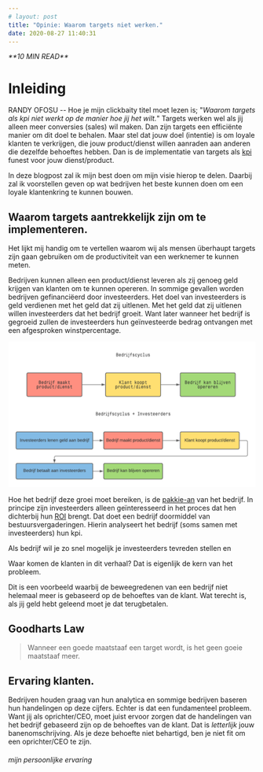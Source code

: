 ```yaml
---
# layout: post
title: "Opinie: Waarom targets niet werken."
date: 2020-08-27 11:40:31
---
```


<link rel="stylesheet" href="https://cdnjs.cloudflare.com/ajax/libs/font-awesome/4.7.0/css/font-awesome.min.css">
<i class="fa fa-clock-o" aria-hidden="true" style="fontsize:20px"> **10 MIN READ**</i>

# Inleiding

RANDY OFOSU -- Hoe je mijn clickbaity titel moet lezen is; "*Waarom targets als kpi niet werkt op de manier hoe jij het wilt.*" Targets werken wel als jij alleen meer conversies (sales) wil maken. Dan zijn targets een efficiënte manier om dit doel te behalen. Maar stel dat jouw doel (intentie) is om loyale klanten te verkrijgen, die jouw product/dienst willen aanraden aan anderen die dezelfde behoeftes hebben. Dan is de implementatie van targets als <a href="https://www.marketingtermen.nl/begrip/key-performance-indicator" target="_blank">kpi</a> funest voor jouw dienst/product.

In deze blogpost zal ik mijn best doen om mijn visie hierop te delen. Daarbij zal ik voorstellen geven op wat bedrijven het beste kunnen doen om een loyale klantenkring te kunnen bouwen. 

## Waarom targets aantrekkelijk zijn om te implementeren.

Het lijkt mij handig om te vertellen waarom wij als mensen überhaupt targets zijn gaan gebruiken om de productiviteit van een werknemer te kunnen meten. 

Bedrijven kunnen alleen een product/dienst leveren als zij genoeg geld krijgen van klanten om te kunnen opereren. In sommige gevallen worden bedrijven gefinanciëerd door investeerders. Het doel van investeerders is geld verdienen met het geld dat zij uitlenen. Met het geld dat zij uitlenen willen investeerders dat het bedrijf groeit. Want later wanneer het bedrijf is gegroeid zullen de investeerders hun geïnvesteerde bedrag ontvangen met een afgesproken winstpercentage. 

<img src="/assets/img/bedrijfscyclus.png">

Hoe het bedrijf deze groei moet bereiken, is de <a href="https://nl.wikipedia.org/wiki/Pakkie-an" target="_blank">pakkie-an</a> van het bedrijf. In principe zijn investeerders alleen geïnteresseerd in het proces dat hen dichterbij hun <a href="https://nl.wikipedia.org/wiki/Return_on_investment" target="_blank">ROI</a> brengt. Dat doet een bedrijf doormiddel van bestuursvergaderingen. Hierin analyseert het bedrijf (soms samen met investeerders) hun kpi.

Als bedrijf wil je zo snel mogelijk je investeerders tevreden stellen en 

Waar komen de klanten in dit verhaal? Dat is eigenlijk de kern van het probleem.

Dit is een voorbeeld waarbij de beweegredenen van een bedrijf niet helemaal meer is gebaseerd op de behoeftes van de klant. Wat terecht is, als jij geld hebt geleend moet je dat terugbetalen.

## Goodharts Law
>Wanneer een goede maatstaaf een target wordt, is het geen goeie maatstaaf meer.

## Ervaring klanten.

Bedrijven houden graag van hun analytica en sommige bedrijven baseren hun handelingen op deze cijfers. Echter is dat een fundamenteel probleem. Want jij als oprichter/CEO, moet juist ervoor zorgen dat de handelingen van het bedrijf gebaseerd zijn op de behoeftes van de klant. Dat is *letterlijk* jouw banenomschrijving. Als je deze behoefte niet behartigd, ben je niet fit om een oprichter/CEO te zijn.

###### mijn persoonlijke ervaring